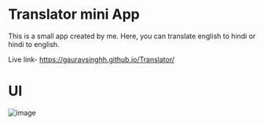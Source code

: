 # Translator mini App

This is a small app created by me. Here, you can translate english to  hindi or hindi to english.

Live link- https://gauravsinghh.github.io/Translator/

# UI
![image](https://user-images.githubusercontent.com/101568403/185435730-2166616a-44d9-461b-9f44-f454d14af097.png)

